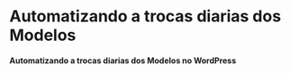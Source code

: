 # Automatizando a trocas diarias dos Modelos
#### Automatizando a trocas diarias dos Modelos no WordPress
